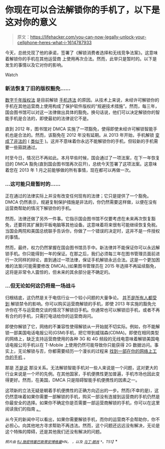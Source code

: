 # 你现在可以合法解锁你的手机了，以下是这对你的意义

> 原文：<https://lifehacker.com/you-can-now-legally-unlock-your-cellphone-heres-what-i-1614787933>

今天，总统兑现了他的承诺，签署了《解锁消费者选择和无线竞争法案》。这意味着解锁你的手机在其他运营商 上使用再次合法。然而，此举只是暂时的。以下是发生的事情以及它对你的影响。

Watch

### **新法恢复了旧的版权豁免……**

[数字千年版权法](http://en.wikipedia.org/wiki/Digital_Millennium_Copyright_Act) 是目前解锁 [手机违法](https://lifehacker.com/unlocking-your-phone-without-permission-becomes-illegal-5978956) 的原因。从技术上来说，未经许可解锁你的手机在其他运营商上使用构成了保护软件版权的“规避技术措施”。然而，每三年，国会图书馆可以对这一法律做出具体的豁免。换句话说，他们可以决定解锁你的智能手机是合法的，即使最初的法律说它不是。

直到 2012 年，图书馆对 DMCA 实施了一项豁免，使得即使未经许可解锁智能手机也是合法的。然而，该豁免在 2012 年没有延期。从 2013 年开始，手机解锁 [变成了非法的](https://gizmodo.com/is-unlocking-your-phone-really-illegal-5979879) ( [类似于](http://www.androidpolice.com/2013/01/25/carrier-unlocking-smartphones-will-be-illegal-tomorrow-heres-how-and-if-it-affects-you/) )。这并不意味着你永远不能解锁你的手机，但较新的手机需要一些箍跳通过。

时至今日，情况已不再如此。本月早些时候，国会通过了一项法案，在下一年恢复旧的 DMCA 豁免(直到国会图书馆再次召开)，总统今天签署了这项法案。这意味着您在 2013 年 1 月之前能够做的所有事情，现在都可以再做一次。

### **...这可能只是暂时的……**

正在通过的法律实际上并没有改变任何现有的法律；它只是提供了一个豁免。DMCA 仍然表示，规避复制保护措施是非法的，你仍然需要这样做，以便在没有运营商帮助的情况下解锁你的手机。

然而，法律还做了另外一件事。它指示国会图书馆不仅要考虑在未来再次恢复豁免，还要将其扩展到平板电脑等其他设备。这意味着将来很有可能继续恢复免税。当国会两院和美国总统联手告诉你，你做了一个错误的决定时，这并不是一件授权的事情。

然而，最终，权力仍然掌握在国会图书馆员手中。新法律并不能保证你可以永远解锁手机。你只能得到一年的保证。在那之后，我们必须每三年在图书管理员面前进行一次同样的辩论，直到通过一项法律，保证手机解锁永远合法。这是一个更加困难的法案(可能需要修改 DMCA)。)如果图书管理员在 2015 年选择不再延续豁免，这将是非常令人震惊的，但未来的其余部分是不确定的。

### **...但无论如何这仍将是一场战斗**

归根结底，这仍然是关于电信行业一个较小问题的大量争论。 [并不是所有人都受到](http://www.androidpolice.com/2013/01/25/carrier-unlocking-smartphones-will-be-illegal-tomorrow-heres-how-and-if-it-affects-you/) 解锁禁令的影响。你可以购买运营商解锁的手机，即使 2013 年实施的豁免允许你在不与运营商交谈的情况下解锁旧手机。你通常也可以解锁旧手机，或者不再有合约的手机，只需打电话给你的运营商询问。

即使你解锁了它，网络的不兼容性使得解锁从一开始就不切实际。例如，你不能解锁一部美国电话电报公司(GSM)手机，把它带到威瑞森(CDMA)。即使在相同类型的网络上，缺乏支持运营商使用的各种 3G 和 4G 频段的无线电意味着解锁美国电话电报公司手机以在 T-Mobile 上使用仍然可能导致你只能获得 2G 数据访问。事实上，无论解锁与否，你都需要经历一个漫长的过程来 [找到一部在你的网络上工作的手机](https://lifehacker.com/how-to-find-a-smartphone-that-works-on-your-network-1479382408) 。

那是 [不是说](https://lifehacker.com/unlocking-your-phone-without-permission-becomes-illegal-5978956) 那没关系。无法解锁智能手机对一些人来说是一个问题，这对更大的行业来说是一个坏的先例。在其他国家，手机便携性更加普遍，手机市场也因此变得更好。然而，在美国，DMCA 只是阻碍智能手机便携性的因素之一。

这项新的立法无疑是朝着手机便携性的正确方向迈出的一步。然而(不幸的是)，这仍然意味着如果你需要一部解锁的手机，购买一部没有连接到运营商的手机仍然是你最安全的选择。如果你不确定你是否需要一部运营商解锁的手机，你可以在这里 阅读我们的指南 [。](https://lifehacker.com/should-i-buy-an-unlocked-iphone-5811836)

从今天的新闻中可以看出，如果你需要解锁手机，而你的运营商不会帮助你，你不必担心。向其他地方寻求帮助不再违法。然而，这个问题还远远没有解决，无论是这个特殊的障碍，还是其他我们还没有解决的问题。

<small>*照片由*</small> [<small>*RJ 施密特*</small>](http://www.flickr.com/photos/rj_schmidt/5557348929)<small></small>*[<small>*塞巴斯蒂安博格曼*</small>](http://www.flickr.com/photos/sebastian_bergmann/8695170631/in/photolist-efn2i2-efswPC-6iSUcR-dNVWWd-8gXK1y-6F67UY-6F4UwG-dRjQWC-dMx6JL-dUQhLX-dMMjZJ-38Hx3E-6D4QeR-dReewF-dNVRfw-GFkMA-6zLJnb-6iSUhM-6F6fSS-6iSUgz-6iX5fC-6iSUmz-6D8dHJ-6iSUoX-6iSUgg-6iX5jC-6iX5oq-6iSUbT-6iSUeT-6iSUje-6iSU9i-4sfLNB-5pMHb1-36e7k1-6D3N3M-4ctwCe-2Y6ZBw-dMrrL8-hAW1Ut-hy6FpW-6xmS1y-dNgQuK-6iSUh8-7zLKfR-dNgdA4-dNQi6t-9k1T3r-6iSUsz-6iX5iY-6iSU92)<small></small>*<small>*HN。*</small> <small>*，以及*</small> [<small>*马丁·朗肖*</small>](http://www.flickr.com/photos/mlan76/4672432572/in/photolist-87Trqh-R722r-4aCzFd-9rTHN4-dreFSZ-4ZKgv3-d6EppE-hEgTXL-njpDbE-aAQAMj-8st9Wj-d6Er7S-fJZie-6j9i5z-6j9Y3g-cZcvu7-GrGez-5Ryc4D-DKvQP-cZcB7b-a8triU-cZcBRh-6bcrEw-5NRUUD-7d33fa-fUoouy-n1y9qt-ftB7Q-nTtnX2-7kjFXG-boFbxv-bzj8na-9Ppgmu-7Yw9mf-bY23hw-9LobDu-7Xq8KP-dBRFBS-beKeK6-eEJS2v-5jJLN8-4a1m7o-4eqP89-bmLht9-e7QFeo-mpKLNN-6R3fDa-nRDug3-gUajvw-e4rBn) <small>*。*T51】</small>**